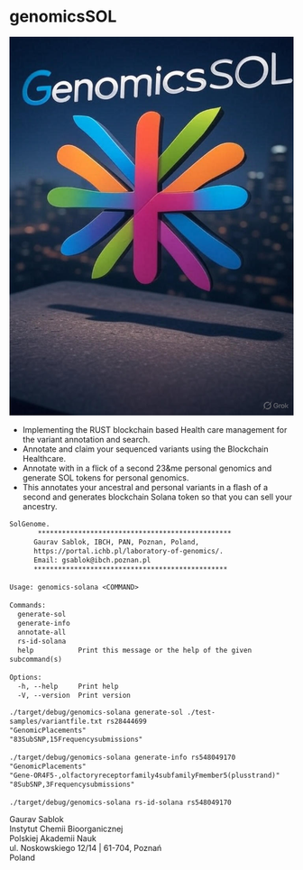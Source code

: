# genomicsSOL

![](https://github.com/genomicssport/genomics-solana/blob/main/image.jpg)

- Implementing the RUST blockchain based Health care management for the variant annotation and search.
- Annotate and claim your sequenced variants using the Blockchain Healthcare.
- Annotate with in a flick of a second 23&me personal genomics and generate SOL tokens for personal genomics.
- This annotates your ancestral and personal variants in a flash of a second and generates blockchain Solana token so that you can sell your ancestry.

```
SolGenome.
       ************************************************
      Gaurav Sablok, IBCH, PAN, Poznan, Poland,
      https://portal.ichb.pl/laboratory-of-genomics/.
      Email: gsablok@ibch.poznan.pl
      ************************************************

Usage: genomics-solana <COMMAND>

Commands:
  generate-sol
  generate-info
  annotate-all
  rs-id-solana
  help           Print this message or the help of the given subcommand(s)

Options:
  -h, --help     Print help
  -V, --version  Print version
```

```
./target/debug/genomics-solana generate-sol ./test-samples/variantfile.txt rs28444699
"GenomicPlacements"
"83SubSNP,15Frequencysubmissions"

./target/debug/genomics-solana generate-info rs548049170
"GenomicPlacements"
"Gene-OR4F5-,olfactoryreceptorfamily4subfamilyFmember5(plusstrand)"
"8SubSNP,3Frequencysubmissions"

./target/debug/genomics-solana rs-id-solana rs548049170
```

 Gaurav Sablok \
 Instytut Chemii Bioorganicznej \
 Polskiej Akademii Nauk \
 ul. Noskowskiego 12/14 | 61-704, Poznań \
 Poland
